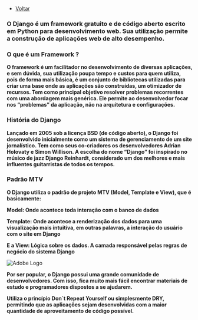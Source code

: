  * [Voltar](README.md)
 </hr>
 
### O Django é um framework gratuito e de código aberto escrito em Python para desenvolvimento web. Sua utilização permite a construção de aplicações web de alto desempenho.

### O que é um Framework ?

**O framework é um facilitador no desenvolvimento de diversas aplicações, e sem dúvida, sua utilização poupa tempo e custos para quem utiliza, pois de forma mais básica, é um conjunto de bibliotecas utilizadas para criar uma base onde as aplicações são construídas, um otimizador de recursos. Tem como principal objetivo resolver problemas recorrentes com uma abordagem mais genérica. Ele permite ao desenvolvedor focar nos “problemas” da aplicação, não na arquitetura e configurações.**

### História do Django

**Lançado em 2005 sob a licença BSD (de código aberto), o Django foi desenvolvido inicialmente como um sistema de gerenciamento de um site jornalístico. Tem como seus co-criadores os desenvolvedores Adrian Holovaty e Simon Willison. A escolha do nome “Django” foi inspirado no músico de jazz Django Reinhardt, considerado um dos melhores e mais influentes guitarristas de todos os tempos.**


### Padrão MTV

**O Django utiliza o padrão de projeto MTV (Model, Template e View), que é basicamente:**

**Model: Onde acontece toda interação com o banco de dados**

**Template: Onde acontece a renderização dos dados para uma visualização mais intuitiva, em outras palavras, a interação do usuário com o site em Django**

**E a View: Lógica sobre os dados. A camada responsável pelas regras de negócio do sistema Django**

![Adobe Logo](padrão-mtv.png "Hover text")

**Por ser popular, o Django possui uma grande comunidade de desenvolvedores. Com isso, fica muito mais fácil encontrar materiais de estudo e programadores dispostos a se ajudarem.**

**Utiliza o princípio Don´t Repeat Yourself ou simplesmente DRY, permitindo que as aplicações sejam desenvolvidas com a maior quantidade de aproveitamento de código possível.**


